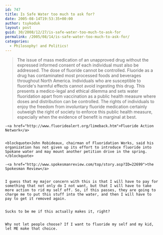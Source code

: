 ```yaml
---
id: 747
title: Is Safe Water too much to ask for?
date: 2005-08-14T19:53:35+00:00
author: tsykoduk
layout: post
guid: 30/2008/12/27/is-safe-water-too-much-to-ask-for
permalink: /2005/08/14/is-safe-water-too-much-to-ask-for/
categories:
  - Philosophy! and Politics!
---
```

<blockquote>The issue of mass medication of an unapproved drug without the expressed informed consent of each individual must also be addressed. The dose of fluoride cannot be controlled. Fluoride as a drug has contaminated most processed foods and beverages throughout North America. Individuals who are susceptible to fluoride's harmful effects cannot avoid ingesting this drug. This presents a medico-legal and ethical dilemma and sets water fluoridation apart from vaccination as a public health measure where doses and distribution can be controlled. The rights of individuals to enjoy the freedom from involuntary fluoride medication certainly outweigh the right of society to enforce this public health measure, especially when the evidence of benefit is marginal at best.</blockquote>

	-<a href="http://www.fluoridealert.org/limeback.htm">Fluoride Action Network</a>


	<blockquote>John Robideaux, chairman of Fluoridation Works, said his organization has not given up its effort to introduce fluoride into Spokane water and may mount another petition drive in the spring.</blockquote>

	-<a href="http://www.spokesmanreview.com/top/story.asp?ID=22699">the Spokesman Review</a>


	I guess that my major concern with this is that I will have to pay for something that not only do I not want, but that I will have to take more action to rid my self off. So, if this passes, they are going to charge me to put this stuff into the water, and then I will have to pay to get it removed again.


	Sucks to be me if this actually makes it, right?


	Why not let people choose? If I want to fluoride my self and my kid, let ME make that choice.